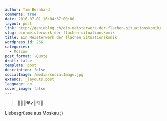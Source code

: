 ```yaml
---
author: Tim Bernhard
comments: true
date: 2016-07-01 16:04:37+00:00
layout: post
link: http://genieblog.ch/ein-meisterwerk-der-flachen-situationskomik/
slug: ein-meisterwerk-der-flachen-situationskomik
title: Ein Meisterwerk der flachen Situationskomik
wordpress_id: 266
categories:
  - Moscow
post_format: -Quote
draft: false
template: post
description: false
socialImage: /media/socialImage.jpg
extends: _layouts.post
language: en
cover_image: false
---
```


<blockquote>💋😍😘❤💕💓💘💌</blockquote>



Liebesgrüsse aus Moskau ;)
